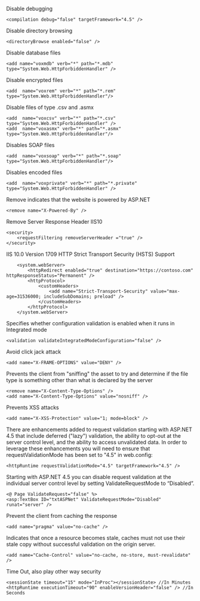 Disable debugging  
```
<compilation debug="false" targetFramework="4.5" />   
```

Disable directory browsing 
```
<directoryBrowse enabled="false" /> 
```

Disable database files
```
<add name="voxmdb" verb="*" path="*.mdb" type="System.Web.HttpForbiddenHandler" />
```

Disable encrypted files
```
<add  name="voxrem" verb="*" path="*.rem" type="System.Web.HttpForbiddenHandler"/>
```

Disable files of type .csv and .asmx
```
<add  name="voxcsv" verb="*" path="*.csv" type="System.Web.HttpForbiddenHandler" />
<add  name="voxasmx" verb="*" path="*.asmx" type="System.Web.HttpForbiddenHandler"/>
```

Disables SOAP files
```
<add  name="voxsoap" verb="*" path="*.soap" type="System.Web.HttpForbiddenHandler"/>
```

Disables encoded files
```
<add  name="voxprivate" verb="*" path="*.private" type="System.Web.HttpForbiddenHandler" />
```

Remove indicates that the website is powered by ASP.NET
```
<remove name="X-Powered-By" /> 
```

Remove Server Response Header IIS10
```
<security>
    <requestFiltering removeServerHeader ="true" /> 
</security>
```

IIS 10.0 Version 1709 HTTP Strict Transport Security (HSTS) Support
```
    <system.webServer>
        <httpRedirect enabled="true" destination="https://contoso.com" httpResponseStatus="Permanent" />
        <httpProtocol>
            <customHeaders>
                <add name="Strict-Transport-Security" value="max-age=31536000; includeSubDomains; preload" />
            </customHeaders>
        </httpProtocol>
    </system.webServer>
```

Specifies whether configuration validation is enabled when it runs in Integrated mode
```
<validation validateIntegratedModeConfiguration="false" /> 
```

Avoid click jack attack
``` 
<add name="X-FRAME-OPTIONS" value="DENY" /> 
```

Prevents the client from "sniffing" the asset to try and determine if the file type is something other than what is declared by the server
```
<remove name="X-Content-Type-Options" />
<add name="X-Content-Type-Options" value="nosniff" />
```

Prevents XSS attacks
```
<add name="X-XSS-Protection" value="1; mode=block" />
```

There are enhancements added to request validation starting with ASP.NET 4.5 that include deferred ("lazy") validation, the ability to opt-out at the server control level, and the ability to access unvalidated data. In order to leverage these enhancements you will need to ensure that requestValidationMode has been set to "4.5" in web.config:
```
<httpRuntime requestValidationMode="4.5" targetFramework="4.5" />
```

Starting with ASP.NET 4.5 you can disable request validation at the individual server control level by setting ValidateRequestMode to “Disabled”.
```
<@ Page ValidateRequest="false" %>
<asp:TextBox ID="txtASPNet" ValidateRequestMode="Disabled" runat="server" />
```
Prevent the client from caching the response
```
<add name="pragma" value="no-cache" />
```

Indicates that once a resource becomes stale, caches must not use their stale copy without successful validation on the origin server.
```
<add name="Cache-Control" value="no-cache, no-store, must-revalidate" />
```

Time Out, also play other way security
```
<sessionState timeout="15" mode="InProc"></sessionState> //In Minutes
<httpRuntime executionTimeout="90" enableVersionHeader="false" /> //In Seconds
```



